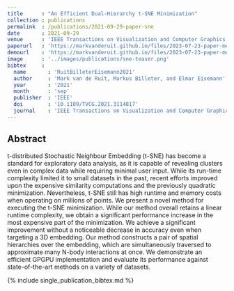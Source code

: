```yaml
---
title      : "An Efficient Dual-Hierarchy t-SNE Minimization"
collection : publications
permalink  : /publications/2021-09-29-paper-sne
date       : 2021-09-29
venue      : 'IEEE Transactions on Visualization and Computer Graphics'
paperurl   : 'https://markvanderuit.github.io/files/2023-07-23-paper-metameric.pdf'
demourl    : 'https://markvanderuit.github.io/files/2023-07-23-paper-metameric.zip'
image      : '../images/publications/sne-teaser.png'
bibtex     :
  name       : 'RuitBilleterEisemann2021'
  author     : 'Mark van de Ruit, Markus Billeter, and Elmar Eisemann'
  year       : '2021'
  month      : 'sep'
  publisher  : 'IEEE'
  doi        : '10.1109/TVCG.2021.3114817'
  journal    : 'IEEE Transactions on Visualization and Computer Graphics'
---
```


## Abstract

t-distributed Stochastic Neighbour Embedding (t-SNE) has become a standard for exploratory data analysis, as it is capable of revealing clusters even in complex data while requiring minimal user input. While its run-time complexity limited it to small datasets in the past, recent efforts improved upon the expensive similarity computations and the previously quadratic minimization. Nevertheless, t-SNE still has high runtime and memory costs when operating on millions of points. We present a novel method for executing the t-SNE minimization. While our method overall retains a linear runtime complexity, we obtain a significant performance increase in the most expensive part of the minimization. We achieve a significant improvement without a noticeable decrease in accuracy even when targeting a 3D embedding. Our method constructs a pair of spatial hierarchies over the embedding, which are simultaneously traversed to approximate many N-body interactions at once. We demonstrate an efficient GPGPU implementation and evaluate its performance against state-of-the-art methods on a variety of datasets.

{% include single_publication_bibtex.md %}
